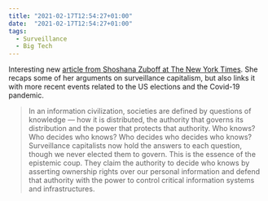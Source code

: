 ```yaml
---
title: "2021-02-17T12:54:27+01:00"
date:  "2021-02-17T12:54:27+01:00"
tags:
  - Surveillance
  - Big Tech
---
```


Interesting new [article from Shoshana Zuboff at The New York Times](https://www.nytimes.com/2021/01/29/opinion/sunday/facebook-surveillance-society-technology.html). She recaps some of her arguments on surveillance capitalism, but also links it with more recent events related to the US elections and the Covid-19 pandemic.

> In an information civilization, societies are defined by questions of knowledge — how it is distributed, the authority that governs its distribution and the power that protects that authority. Who knows? Who decides who knows? Who decides who decides who knows? Surveillance capitalists now hold the answers to each question, though we never elected them to govern. This is the essence of the epistemic coup. They claim the authority to decide who knows by asserting ownership rights over our personal information and defend that authority with the power to control critical information systems and infrastructures.
